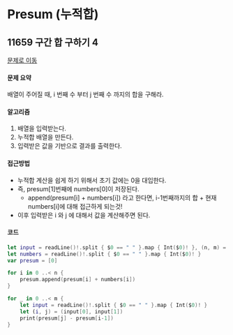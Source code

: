 # Presum (누적합)

## 11659 구간 합 구하기 4

[문제로 이동 ](https://www.acmicpc.net/problem/11659)

#### 문제 요약

배열이 주어질 때, i 번째 수 부터 j 번째 수 까지의 합을 구해라.

#### 알고리즘

1. 배열을 입력받는다.
2. 누적합 배열을 만든다.
3. 입력받은 값을 기반으로 결과를 출력한다.

#### 접근방법

* 누적합 계산을 쉽게 하기 위해서 초기 값에는 0을 대입한다.
* 즉, presum\[1]번째에 numbers\[0]이 저장된다.
  * append(presum\[i] + numbers\[i]) 라고 한다면, i-1번째까지의 합 + 현재 numbers\[i]에 대해 접근하게 되는것!
* 이후 입력받은 i 와 j 에 대해서 값을 계산해주면 된다.

#### 코드

```swift
let input = readLine()!.split { $0 == " " }.map { Int($0)! }, (n, m) = (input[0], input[1])
let numbers = readLine()!.split { $0 == " " }.map { Int($0)! }
var presum = [0]

for i in 0 ..< n {
    presum.append(presum[i] + numbers[i])
}

for _ in 0 ..< m {
    let input = readLine()!.split { $0 == " " }.map { Int($0)! }
    let (i, j) = (input[0], input[1])
    print(presum[j] - presum[i-1])
}
```
